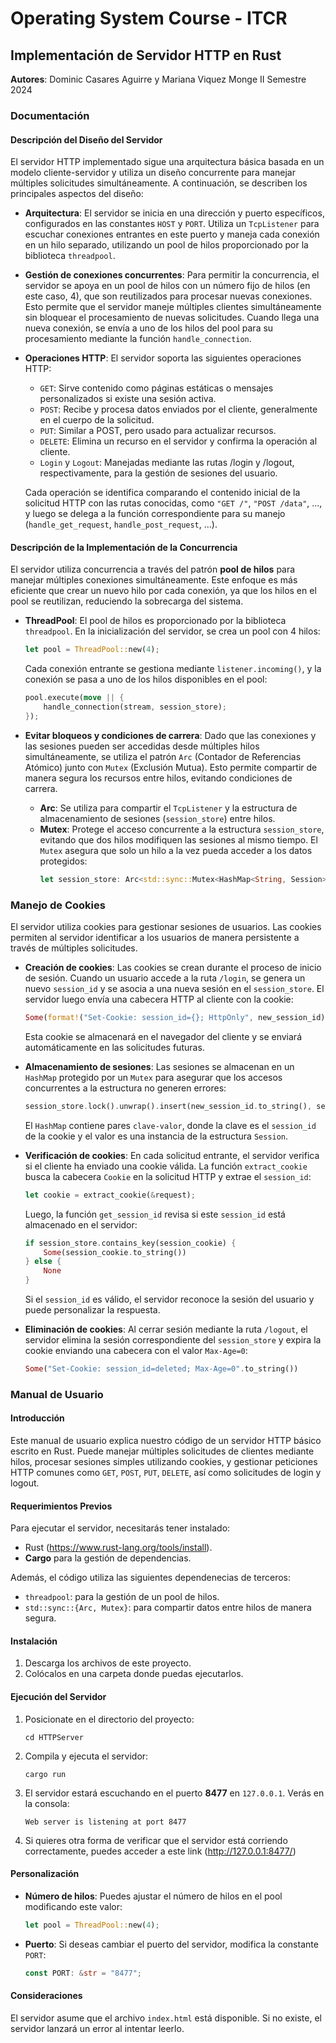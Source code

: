 # Operating System Course - ITCR

## Implementación de Servidor HTTP en Rust

**Autores**: Dominic Casares Aguirre y Mariana Viquez Monge
II Semestre 2024

### Documentación

#### Descripción del Diseño del Servidor

El servidor HTTP implementado sigue una arquitectura básica basada en un modelo cliente-servidor y utiliza un diseño concurrente para manejar múltiples solicitudes simultáneamente. A continuación, se describen los principales aspectos del diseño:

- **Arquitectura**: El servidor se inicia en una dirección y puerto específicos, configurados en las constantes `HOST` y `PORT`. Utiliza un `TcpListener` para escuchar conexiones entrantes en este puerto y maneja cada conexión en un hilo separado, utilizando un pool de hilos proporcionado por la biblioteca `threadpool`.

- **Gestión de conexiones concurrentes**: Para permitir la concurrencia, el servidor se apoya en un pool de hilos con un número fijo de hilos (en este caso, 4), que son reutilizados para procesar nuevas conexiones. Esto permite que el servidor maneje múltiples clientes simultáneamente sin bloquear el procesamiento de nuevas solicitudes. Cuando llega una nueva conexión, se envía a uno de los hilos del pool para su procesamiento mediante la función `handle_connection`.

- **Operaciones HTTP**: El servidor soporta las siguientes operaciones HTTP:

  - `GET`: Sirve contenido como páginas estáticas o mensajes personalizados si existe una sesión activa.
  - `POST`: Recibe y procesa datos enviados por el cliente, generalmente en el cuerpo de la solicitud.
  - `PUT`: Similar a POST, pero usado para actualizar recursos.
  - `DELETE`: Elimina un recurso en el servidor y confirma la operación al cliente.
  - `Login` y `Logout`: Manejadas mediante las rutas /login y /logout, respectivamente, para la gestión de sesiones del usuario.

  Cada operación se identifica comparando el contenido inicial de la solicitud HTTP con las rutas conocidas, como `"GET /"`, `"POST /data"`, ..., y luego se delega a la función correspondiente para su manejo (`handle_get_request`, `handle_post_request`, ...).

#### Descripción de la Implementación de la Concurrencia

El servidor utiliza concurrencia a través del patrón **pool de hilos** para manejar múltiples conexiones simultáneamente. Este enfoque es más eficiente que crear un nuevo hilo por cada conexión, ya que los hilos en el pool se reutilizan, reduciendo la sobrecarga del sistema.

- **ThreadPool**: El pool de hilos es proporcionado por la biblioteca `threadpool`. En la inicialización del servidor, se crea un pool con 4 hilos:

  ```rust
  let pool = ThreadPool::new(4);
  ```

  Cada conexión entrante se gestiona mediante `listener.incoming()`, y la conexión se pasa a uno de los hilos disponibles en el pool:

  ```rust
  pool.execute(move || {
      handle_connection(stream, session_store);
  });
  ```

- **Evitar bloqueos y condiciones de carrera**: Dado que las conexiones y las sesiones pueden ser accedidas desde múltiples hilos simultáneamente, se utiliza el patrón `Arc` (Contador de Referencias Atómico) junto con `Mutex` (Exclusión Mutua). Esto permite compartir de manera segura los recursos entre hilos, evitando condiciones de carrera.

  - **Arc**: Se utiliza para compartir el `TcpListener` y la estructura de almacenamiento de sesiones (`session_store`) entre hilos.
  - **Mutex**: Protege el acceso concurrente a la estructura `session_store`, evitando que dos hilos modifiquen las sesiones al mismo tiempo. El `Mutex` asegura que solo un hilo a la vez pueda acceder a los datos protegidos:
    ```rust
    let session_store: Arc<std::sync::Mutex<HashMap<String, Session>>> = Arc::new(std::sync::Mutex::new(HashMap::new()));
    ```

### Manejo de Cookies

El servidor utiliza cookies para gestionar sesiones de usuarios. Las cookies permiten al servidor identificar a los usuarios de manera persistente a través de múltiples solicitudes.

- **Creación de cookies**: Las cookies se crean durante el proceso de inicio de sesión. Cuando un usuario accede a la ruta `/login`, se genera un nuevo `session_id` y se asocia a una nueva sesión en el `session_store`. El servidor luego envía una cabecera HTTP al cliente con la cookie:

  ```rust
  Some(format!("Set-Cookie: session_id={}; HttpOnly", new_session_id)),
  ```

  Esta cookie se almacenará en el navegador del cliente y se enviará automáticamente en las solicitudes futuras.

- **Almacenamiento de sesiones**: Las sesiones se almacenan en un `HashMap` protegido por un `Mutex` para asegurar que los accesos concurrentes a la estructura no generen errores:

  ```rust
  session_store.lock().unwrap().insert(new_session_id.to_string(), session);
  ```

  El `HashMap` contiene pares `clave-valor`, donde la clave es el `session_id` de la cookie y el valor es una instancia de la estructura `Session`.

- **Verificación de cookies**: En cada solicitud entrante, el servidor verifica si el cliente ha enviado una cookie válida. La función `extract_cookie` busca la cabecera `Cookie` en la solicitud HTTP y extrae el `session_id`:

  ```rust
  let cookie = extract_cookie(&request);
  ```

  Luego, la función `get_session_id` revisa si este `session_id` está almacenado en el servidor:

  ```rust
  if session_store.contains_key(session_cookie) {
      Some(session_cookie.to_string())
  } else {
      None
  }
  ```

  Si el `session_id` es válido, el servidor reconoce la sesión del usuario y puede personalizar la respuesta.

- **Eliminación de cookies**: Al cerrar sesión mediante la ruta `/logout`, el servidor elimina la sesión correspondiente del `session_store` y expira la cookie enviando una cabecera con el valor `Max-Age=0`:
  ```rust
  Some("Set-Cookie: session_id=deleted; Max-Age=0".to_string())
  ```

### Manual de Usuario

#### Introducción

Este manual de usuario explica nuestro código de un servidor HTTP básico escrito en Rust. Puede manejar múltiples solicitudes de clientes mediante hilos, procesar sesiones simples utilizando cookies, y gestionar peticiones HTTP comunes como `GET`, `POST`, `PUT`, `DELETE`, así como solicitudes de login y logout.

#### Requerimientos Previos

Para ejecutar el servidor, necesitarás tener instalado:

- Rust (https://www.rust-lang.org/tools/install).
- **Cargo** para la gestión de dependencias.

Además, el código utiliza las siguientes dependenecias de terceros:

- `threadpool`: para la gestión de un pool de hilos.
- `std::sync::{Arc, Mutex}`: para compartir datos entre hilos de manera segura.

#### Instalación

1. Descarga los archivos de este proyecto.
2. Colócalos en una carpeta donde puedas ejecutarlos.

#### Ejecución del Servidor

1. Posicionate en el directorio del proyecto:

   ```
   cd HTTPServer
   ```

2. Compila y ejecuta el servidor:

   ```
   cargo run
   ```

3. El servidor estará escuchando en el puerto **8477** en `127.0.0.1`. Verás en la consola:

   ```
   Web server is listening at port 8477
   ```

4. Si quieres otra forma de verificar que el servidor está corriendo correctamente, puedes acceder a este link (http://127.0.0.1:8477/)

#### Personalización

- **Número de hilos**: Puedes ajustar el número de hilos en el pool modificando este valor:

  ```rust
  let pool = ThreadPool::new(4);
  ```

- **Puerto**: Si deseas cambiar el puerto del servidor, modifica la constante `PORT`:
  ```rust
  const PORT: &str = "8477";
  ```

#### Consideraciones

El servidor asume que el archivo `index.html` está disponible. Si no existe, el servidor lanzará un error al intentar leerlo.
